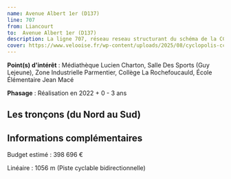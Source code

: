 ```yaml
---
name: Avenue Albert 1er (D137)
line: 707
from: Liancourt
to:  Avenue Albert 1er (D137) 
description: La ligne 707, réseau reseau structurant du schéma de la CCLVD (tronçon 107) concerne Liancourt - Avenue Albert 1er (D137)
cover: https://www.velooise.fr/wp-content/uploads/2025/08/cyclopolis-cclvd-107.jpg
---
```


**Point(s) d'intérêt** : Médiathèque Lucien Charton, Salle Des Sports (Guy Lejeune), Zone Industrielle Parmentier, Collège La Rochefoucauld, École Élémentaire Jean Macé

**Phasage** : Réalisation en 2022 + 0 - 3 ans

## Les tronçons (du Nord au Sud)

## Informations complémentaires

Budget estimé :  398 696 € 

Linéaire : 1056 m (Piste cyclable bidirectionnelle)

